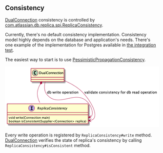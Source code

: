 ## Consistency

[DualConnection](../src/main/java/com/atlassian/db/replica/api/DualConnection.java) consistency is controlled by
[com.atlassian.db.replica.spi.ReplicaConsistency](../src/main/java/com/atlassian/db/replica/spi/ReplicaConsistency.java).

Currently, there's no default consistency implementation. Consistency model highly depends on the database and
application's needs. There's one example of the implementation for Postgres available in
[the integration test](../src/test/java/com/atlassian/db/replica/it/DualConnectionIT.java).

The easiest way to start is to use
[PessimisticPropagationConsistency](../src/main/java/com/atlassian/db/replica/api/PessimisticPropagationConsistency.java).

![ReplicaConsistency](consistency.png "ReplicaConsistency")

Every write operation is registered by `ReplicaConsistency#write` method.
[DualConnection](../src/main/java/com/atlassian/db/replica/api/DualConnection.java) verifies
the state of replica's consistency by calling `ReplicaConsistency#isConsistent` method.

